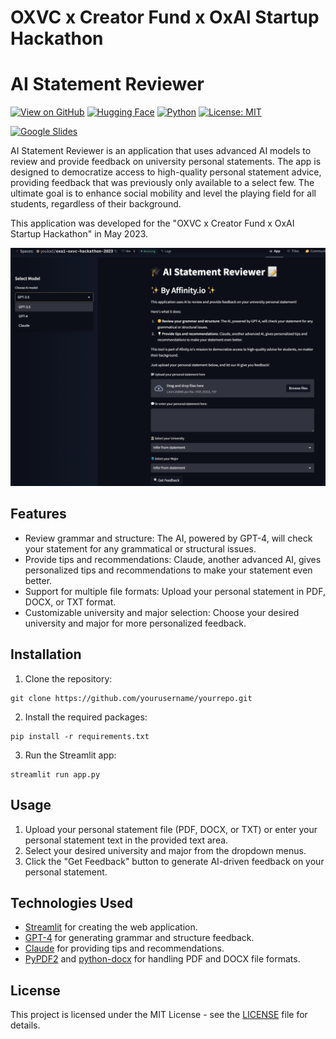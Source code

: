 # OXVC x Creator Fund x OxAI Startup Hackathon
# AI Statement Reviewer

[![View on GitHub](https://img.shields.io/badge/-View%20on%20GitHub-000?style=flat&logo=github&logoColor=white&link=https://github.com/youqad/oxai-oxvc-hackathon-2023/)](https://github.com/youqad/oxai-oxvc-hackathon-2023/)
[![Hugging Face](https://img.shields.io/badge/%F0%9F%A4%97%20Hugging%20Face-Spaces-blue)](https://huggingface.co/spaces/youkad/oxai-oxvc-hackathon-2023)
[![Python](https://img.shields.io/badge/python-3.8+-blue.svg)](https://www.python.org/downloads/)
[![License: MIT](https://img.shields.io/badge/License-MIT-green.svg)](https://opensource.org/licenses/MIT)

[![Google Slides](https://img.shields.io/badge/Google%20Drive-4285F4?style=for-the-badge&logo=googledrive&logoColor=white)](https://docs.google.com/presentation/d/1qAX-VBRQs6WAwqB-ulv1hx280q969V1khsswykX9Fww/edit?usp=sharing)

AI Statement Reviewer is an application that uses advanced AI models to review and provide feedback on university personal statements. The app is designed to democratize access to high-quality personal statement advice, providing feedback that was previously only available to a select few. The ultimate goal is to enhance social mobility and level the playing field for all students, regardless of their background.

This application was developed for the "OXVC x Creator Fund x OxAI Startup Hackathon" in May 2023.

![AI Statement Reviewer Screenshot](screenshot.png)

## Features

- Review grammar and structure: The AI, powered by GPT-4, will check your statement for any grammatical or structural issues.
- Provide tips and recommendations: Claude, another advanced AI, gives personalized tips and recommendations to make your statement even better.
- Support for multiple file formats: Upload your personal statement in PDF, DOCX, or TXT format.
- Customizable university and major selection: Choose your desired university and major for more personalized feedback.

## Installation

1. Clone the repository:

```
git clone https://github.com/yourusername/yourrepo.git
```

2. Install the required packages:

```
pip install -r requirements.txt
```

3. Run the Streamlit app:

```
streamlit run app.py
```

## Usage

1. Upload your personal statement file (PDF, DOCX, or TXT) or enter your personal statement text in the provided text area.
2. Select your desired university and major from the dropdown menus.
3. Click the "Get Feedback" button to generate AI-driven feedback on your personal statement.

## Technologies Used

- [Streamlit](https://streamlit.io/) for creating the web application.
- [GPT-4](https://openai.com/) for generating grammar and structure feedback.
- [Claude](https://anthropic.com/) for providing tips and recommendations.
- [PyPDF2](https://pypi.org/project/PyPDF2/) and [python-docx](https://python-docx.readthedocs.io/en/latest/) for handling PDF and DOCX file formats.

## License

This project is licensed under the MIT License - see the [LICENSE](LICENSE) file for details.